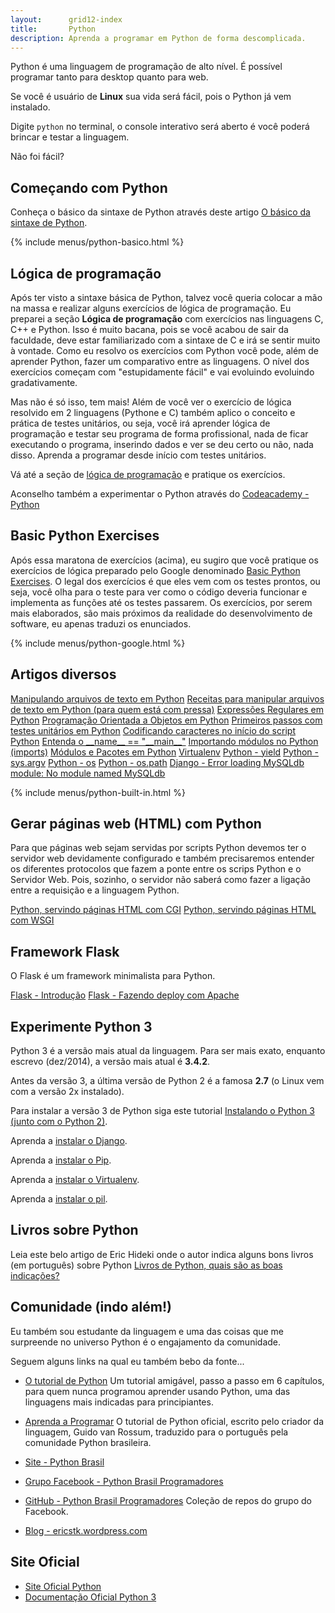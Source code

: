 ```yaml
---
layout:      grid12-index
title:       Python
description: Aprenda a programar em Python de forma descomplicada.
---
```



Python é uma linguagem de programação de alto nível. É possível programar tanto para desktop quanto para web.

Se você é usuário de __Linux__ sua vida será fácil, pois o Python já vem instalado. 

Digite `python` no terminal, o console interativo será aberto é você poderá brincar e testar a linguagem. 

Não foi fácil?



Começando com Python
---

Conheça o básico da sintaxe de Python através deste artigo [O básico da sintaxe de Python](./sintaxe-basica/).

{% include menus/python-basico.html %}


Lógica de programação
---

Após ter visto a sintaxe básica de Python, talvez você queria colocar a mão na massa e realizar alguns exercícios de 
lógica de programação. Eu preparei a seção __Lógica de programação__ com exercícios nas linguagens C, C++ e Python. 
Isso é muito bacana, pois se você acabou de sair da faculdade, deve estar familiarizado com a sintaxe de C e irá se 
sentir muito à vontade. Como eu resolvo os exercícios com Python você pode, além de aprender Python, fazer um comparativo 
entre as linguagens. O nível dos exercícios começam com "estupidamente fácil" e vai evoluindo evoluindo gradativamente.

Mas não é só isso, tem mais! Além de você ver o exercício de lógica resolvido em 2 linguagens (Pythone e C) também aplico
o conceito e prática de testes unitários, ou seja, você irá aprender lógica de programação e testar seu programa de forma
profissional, nada de ficar executando o programa, inserindo dados e ver se deu certo ou não, nada disso. Aprenda a 
programar desde início com testes unitários.

Vá até a seção de [lógica de programação](/logica-de-programacao/) e pratique os exercícios.

Aconselho também a experimentar o Python através do [Codeacademy - Python](http://www.codecademy.com/pt-BR/tracks/python-pt-BR "link-externo")



Basic Python Exercises
---

Após essa maratona de exercícios (acima), eu sugiro que você pratique os exercícios de lógica preparado pelo Google denominado 
[Basic Python Exercises](https://developers.google.com/edu/python/exercises/basic "link-externo"). O legal dos exercícios 
é que eles vem com os testes prontos, ou seja, você olha para o teste para ver como o código deveria funcionar e implementa 
as funções até os testes passarem. Os exercícios, por serem mais elaborados, são mais próximos da realidade do 
desenvolvimento de software, eu apenas traduzi os  enunciados.

{% include menus/python-google.html %}




Artigos diversos
---

<div class="list-group">
    <a href="/python/manipulando-arquivos-de-texto/" class="list-group-item">Manipulando arquivos de texto em Python</a>
    <a href="/python/receitas-para-manipular-arquivos-de-texto/" class="list-group-item">Receitas para manipular arquivos de texto em Python (para quem está com pressa)</a>
    <a href="/python/regex/" class="list-group-item">Expressões Regulares em Python</a>
    <a href="/python/programacao-orientada-objetos/" class="list-group-item">Programação Orientada a Objetos em Python</a>
    <a href="/python/tdd-primeiros-passos-com-testes-unitarios/" class="list-group-item">Primeiros passos com testes unitários em Python</a>
    <a href="/python/codificacao-de-caracteres/" class="list-group-item">Codificando caracteres no início do script Python</a>
    <a href="/python/entenda-__name__-__main__/" class="list-group-item">Entenda o __name__ == "__main__"</a>
    <a href="/python/imports/" class="list-group-item">Importando módulos no Python (imports)</a>
    <a href="/python/modulos-pacotes/" class="list-group-item">Módulos e Pacotes em Python</a>
    <a href="/python/virtualenv/" class="list-group-item">Virtualenv</a>
    <a href="/python/yield/" class="list-group-item">Python - yield</a>
    <a href="/python/sys-argv/" class="list-group-item">Python - sys.argv</a>
    <a href="/python/os/" class="list-group-item">Python - os</a>
    <a href="/python/os.path/" class="list-group-item">Python - os.path</a>
    <a href="/python/django-error-loading-mysqldb/" class="list-group-item">Django - Error loading MySQLdb module: No module named MySQLdb</a>
</div>



{% include menus/python-built-in.html %}


Gerar páginas web (HTML) com Python
---

Para que páginas web sejam servidas por scripts Python devemos ter o servidor web devidamente configurado e também 
precisaremos entender os diferentes protocolos que fazem a ponte entre os scrips Python e o Servidor Web. Pois, sozinho,
o servidor não saberá como fazer a ligação entre a requisição e a linguagem Python.

<div class="list-group">
    <a href="/python/servindo-paginas-html-com-cgi/" class="list-group-item">Python, servindo páginas HTML com CGI</a>
    <a href="/python/servindo-paginas-html-com-wsgi/" class="list-group-item">Python, servindo páginas HTML com WSGI</a>
</div>



Framework Flask
---

O Flask é um framework minimalista para Python.

<div class="list-group">
    <a href="/python/flask/" class="list-group-item">Flask - Introdução</a>
    <a href="/python/flask-apache/" class="list-group-item">Flask - Fazendo deploy com Apache</a>
</div>



Experimente Python 3
---

Python 3 é a versão mais atual da linguagem. Para ser mais exato, enquanto escrevo (dez/2014), a versão mais atual é
__3.4.2__. 

Antes da versão 3, a última versão de Python 2 é a famosa __2.7__ (o Linux vem com a versão 2x instalado).

Para instalar a versão 3 de Python siga este tutorial
[Instalando o Python 3 (junto com o Python 2)](/linux/cookbook/python/).

Aprenda a [instalar o Django](/linux/cookbook/django/).

Aprenda a [instalar o Pip](/linux/cookbook/pip/).

Aprenda a [instalar o Virtualenv](/linux/cookbook/virtualenv/).

Aprenda a [instalar o pil](/linux/cookbook/pil/).


Livros sobre Python
---

Leia este belo artigo de Eric Hideki onde o autor indica alguns bons livros (em português) sobre Python
[Livros de Python, quais são as boas indicações?](http://blog.pycursos.com/livros-de-python-quais-sao-as-boas-indicacoes/#comment-21243 "link-externo")




Comunidade (indo além!)
---

Eu também sou estudante da linguagem e uma das coisas que me surpreende no universo Python é o engajamento da comunidade.

Seguem alguns links na qual eu também bebo da fonte...

- [O tutorial de Python](http://turing.com.br/pydoc/2.7/tutorial/index.html "link-externo")  Um tutorial amigável, passo
a passo em 6 capítulos, para quem nunca programou aprender usando Python, uma das linguagens mais indicadas para principiantes.

- [Aprenda a Programar](http://turing.com.br/material/appy/ "link-externo") O tutorial de Python oficial, escrito pelo 
criador da linguagem, Guido van Rossum, traduzido para o português pela comunidade Python brasileira.

- [Site - Python Brasil](http://www.python.org.br/ "link-externo")

- [Grupo Facebook - Python Brasil Programadores](https://www.facebook.com/groups/python.brasil/ "link-externo")

- [GitHub - Python Brasil Programadores](https://github.com/Python-Devs-Brasil "link-externo") Coleção de repos do grupo do Facebook.

- [Blog - ericstk.wordpress.com](https://ericstk.wordpress.com/ "link-externo")



Site Oficial
---

- [Site Oficial Python](https://www.python.org/ "link-externo")
- [Documentação Oficial Python 3](https://docs.python.org/3/ "link-externo")
